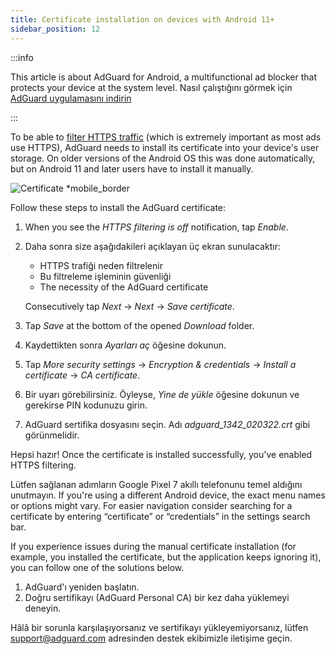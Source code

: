 ```yaml
---
title: Certificate installation on devices with Android 11+
sidebar_position: 12
---
```


:::info

This article is about AdGuard for Android, a multifunctional ad blocker that protects your device at the system level. Nasıl çalıştığını görmek için [AdGuard uygulamasını indirin](https://agrd.io/download-kb-adblock)

:::

To be able to [filter HTTPS traffic](/general/https-filtering/what-is-https-filtering.md) (which is extremely important as most ads use HTTPS), AdGuard needs to install its certificate into your device's user storage. On older versions of the Android OS this was done automatically, but on Android 11 and later users have to install it manually.

![Certificate *mobile_border](https://cdn.adtidy.org/content/kb/ad_blocker/android/solving_problems/manual-certificate/g.gif)

Follow these steps to install the AdGuard certificate:

1. When you see the *HTTPS filtering is off* notification, tap *Enable*.

1. Daha sonra size aşağıdakileri açıklayan üç ekran sunulacaktır:
    - HTTPS trafiği neden filtrelenir
    - Bu filtreleme işleminin güvenliği
    - The necessity of the AdGuard certificate

    Consecutively tap *Next* → *Next* → *Save certificate*.

1. Tap *Save* at the bottom of the opened *Download* folder.

1. Kaydettikten sonra *Ayarları aç* öğesine dokunun.

1. Tap *More security settings* → *Encryption & credentials* → *Install a certificate* → *CA certificate*.

1. Bir uyarı görebilirsiniz. Öyleyse, *Yine de yükle* öğesine dokunun ve gerekirse PIN kodunuzu girin.

1. AdGuard sertifika dosyasını seçin. Adı *adguard_1342_020322.crt* gibi görünmelidir.

Hepsi hazır! Once the certificate is installed successfully, you've enabled HTTPS filtering.

Lütfen sağlanan adımların Google Pixel 7 akıllı telefonunu temel aldığını unutmayın. If you're using a different Android device, the exact menu names or options might vary. For easier navigation consider searching for a certificate by entering “certificate” or “credentials” in the settings search bar.

If you experience issues during the manual certificate installation (for example, you installed the certificate, but the application keeps ignoring it), you can follow one of the solutions below.

1. AdGuard'ı yeniden başlatın.
2. Doğru sertifikayı (AdGuard Personal CA) bir kez daha yüklemeyi deneyin.

Hâlâ bir sorunla karşılaşıyorsanız ve sertifikayı yükleyemiyorsanız, lütfen support@adguard.com adresinden destek ekibimizle iletişime geçin.
